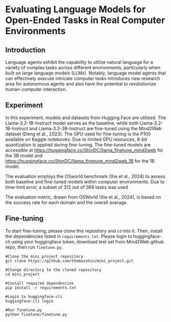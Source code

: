 # Evaluating Language Models for Open-Ended Tasks in Real Computer Environments

## Introduction
Language agents exhibit the capability to utilize natural language for a variety of complex tasks across different environments, particularly when built on large language models (LLMs). Notably, language model agents that can effectively execute intricate computer tasks introduces new research area for autonomous agents and also have the potential to revolutionize human-computer interaction. 

## Experiment
In this experiment, models and datasets from Hugging Face are utilized. The Llama-3.2-1B-Instruct model serves as the baseline, while both Llama-3.2-1B-Instruct and Llama-3.2-3B-Instruct are fine-tuned using the Mind2Web dataset (Deng et al., 2023). The GPU used for fine-tuning is the P100 available on Kaggle notebooks. Due to limited GPU resources, 8-bit quantization is applied during fine-tuning. The fine-tuned models are accessible at https://huggingface.co/ShinDC/llama_finetune_mind2web for the 3B model and https://huggingface.co/ShinDC/llama_finetune_mind2web_1B for the 1B model.

The evaluation employs the OSworld benchmark (Xie et al., 2024) to assess both baseline and fine-tuned models within computer environments. Due to time-limit error, a subset of 312 out of 369 tasks was used 

The evaluation metric, drawn from OSWorld (Xie et al., 2024), is based on the success rate for each domain and the overall average.

## Fine-tuning
To start fine-tuning, please clone this repository and `cd` into it. Then, install the dependencies listed in `requirements.txt`. Please login to huggingface-cli using your huggingface token, download test set from Mind2Web github repo, then run `finetune.py`.
```
#Clone the mini_project repository
git clone https://github.com/thomasshin/mini_project.git

#Change directory to the cloned repository
cd mini_project

#Install required dependencies
pip install -r requirements.txt

#Login to huggingface-cli
huggingface-cli login

#Run finetune.py
python finetune/finetune.py
```